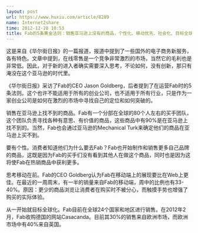 ```yaml
---
layout: post
url: https://www.huxiu.com/article/8289
name: Internet2share
time: 2012-12-28 10:53
title: Fab的5条黄金法则：销售亚马逊上没有的商品，个性化、移动优先、社会化、目标全球化
---
```

这是来自《华尔街日报》的一篇报道，报道中提到了一些国外的电子商务新服务，各有特色。文章中提到，在线零售是一个竞争非常激烈的市场，当然它的毛利也是非常低。因此，对于新的进入者确实需要深入思考，不论如何，没有创新，那只有淹没在这个亚马逊的时代里。

《华尔街日报》采访了Fab的CEO Jason Goldberg，后者提到了在运营Fab时的5条法则。这个也许不能适用于所有的创业公司，也不适用于所有行业，只是作为一家创业公司是如何在激烈的市场中寻找自己的定位和如何突破的。

销售在亚马逊上找不到的商品。Fab有一个分部在全球的80个人左右的买手团队，这个团队负责寻找各种有意思、有价值的商品，这些商品中有90%是在亚马逊上找不到的。当然，Fab也会通过亚马逊的Mechanical Turk来确定他们的商品在亚马逊上买不到。

要有个性。消费者知道他们为什么要去Fab？Fab也开始制作和销售更多自己品牌的商品，这既是因为Fab的买手们没有看到其他人在做这个商品，同时也是因为这将使Fab在热销商品中获利更多。

思考移动在前。Fab的CEO Goldberg认为Fab在移动端上的展现要比在Web上更佳。在最近的一周周末，有一半的销量来自Fab的移动端，周中的比例也有33-40%。原因：更少的商品浏览让消费者在购买时不被分心，而触摸手势也增强了购买的实际体验。

从一开始就目标全球化。Fab目前在全球24个国家和地区进行销售。在2012年2月，Fab收购德国的网站Casacanda。目前其30%的销售来自欧洲市场，而欧洲市场中有40%来自英国。

